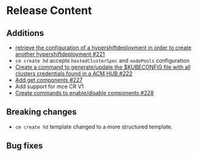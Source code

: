 [comment]: # ( Copyright Contributors to the Open Cluster Management project )
# Release Content
## Additions

- [retrieve the configuration of a hypershiftdeployment in order to create another hypershiftdeployment #221](https://github.com/stolostron/cm-cli/issues/221)
- `cm create hd` accepts `hostedClusterSpec` and `nodePools` configuration
- [Create a command to generate/update the $KUBECONFIG file with all clusters credentials found in a ACM HUB #222](https://github.com/stolostron/cm-cli/issues/222)
- [Add get components #227](https://github.com/stolostron/cm-cli/issues/226)
- Add support for mce CR V1
- [Create commands to enable/disable components #228](https://github.com/stolostron/cm-cli/issues/228)
## Breaking changes

- `cm create hd` template changed to a more structured template.

## Bug fixes

